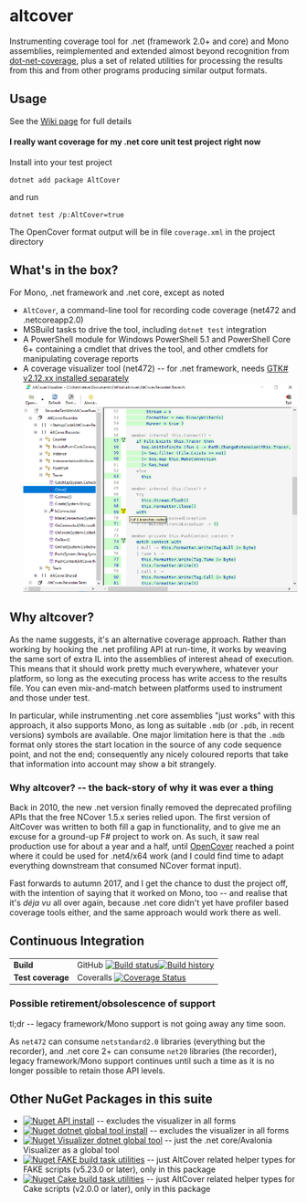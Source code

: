 # altcover
Instrumenting coverage tool for .net (framework 2.0+  and core) and Mono assemblies, reimplemented and extended almost beyond recognition from [dot-net-coverage](https://github.com/SteveGilham/dot-net-coverage), plus a set of related utilities for processing the results from this and from other programs producing similar output formats.

## Usage

See the [Wiki page](https://github.com/SteveGilham/altcover/wiki/Usage) for full details

#### I really want coverage for my .net core unit test project right now

Install into your test project 
```
dotnet add package AltCover
```
and run
```
dotnet test /p:AltCover=true
```
The OpenCover format output will be in file `coverage.xml` in the project directory

## What's in the box?

For Mono, .net framework and .net core, except as noted

* `AltCover`, a command-line tool for recording code coverage (net472 and .netcoreapp2.0)
* MSBuild tasks to drive the tool, including `dotnet test` integration
* A PowerShell module for Windows PowerShell 5.1 and PowerShell Core 6+ containing a cmdlet that drives the tool, and other cmdlets for manipulating coverage reports
* A coverage visualizer tool (net472) -- for .net framework, needs [GTK# v2.12.xx installed separately](https://www.mono-project.com/download/stable/#download-win)
  ![Visualizer screenshot](https://raw.githubusercontent.com/SteveGilham/altcover/master/AltCover.Visualizer/Screenshot-GTK.png)
    
## Why altcover?
As the name suggests, it's an alternative coverage approach.  Rather than working by hooking the .net profiling API at run-time, it works by weaving the same sort of extra IL into the assemblies of interest ahead of execution.  This means that it should work pretty much everywhere, whatever your platform, so long as the executing process has write access to the results file.  You can even mix-and-match between platforms used to instrument and those under test.

In particular, while instrumenting .net core assemblies "just works" with this approach, it also supports Mono, as long as suitable `.mdb` (or `.pdb`, in recent versions) symbols are available.  One major limitation here is that the `.mdb` format only stores the start location in the source of any code sequence point, and not the end; consequently any nicely coloured reports that take that information into account may show a bit strangely.  

### Why altcover? -- the back-story of why it was ever a thing

Back in 2010, the new .net version finally removed the deprecated profiling APIs that the free NCover 1.5.x series relied upon.  The first version of AltCover was written to both fill a gap in functionality, and to give me an excuse for a ground-up F# project to work on.  As such, it saw real production use for about a year and a half, until [OpenCover](https://github.com/OpenCover/opencover) reached a point where it could be used for .net4/x64 work (and I could find time to adapt everything downstream that consumed NCover format input).

Fast forwards to autumn 2017, and I get the chance to dust the project off, with the intention of saying that it worked on Mono, too -- and realise that it's _déja vu_ all over again, because .net core didn't yet have profiler based coverage tools either, and the same approach would work there as well.

## Continuous Integration

| | | 
| --- | --- | 
| **Build** | GitHub [![Build status](https://github.com/SteveGilham/altcover/workflows/CI/badge.svg)](https://github.com/SteveGilham/altcover/actions?query=workflow%3ACI)[![Build history](https://buildstats.info/github/chart/SteveGilham/altcover?branch=master)](https://github.com/SteveGilham/altcover/actions?query=workflow%3ACI)| 
| **Test coverage** | Coveralls [![Coverage Status](https://coveralls.io/repos/github/SteveGilham/altcover/badge.svg)](https://coveralls.io/github/SteveGilham/altcover)


### Possible retirement/obsolescence of support

tl;dr -- legacy framework/Mono support is not going away any time soon.

As `net472` can consume `netstandard2.0` libraries (everything but the recorder), and .net core 2+ can consume `net20` libraries (the recorder), legacy framework/Mono support continues until such a time as it is no longer possible to retain those API levels.

## Other NuGet Packages in this suite
* [![Nuget](https://buildstats.info/nuget/altcover.api) API install](https://www.nuget.org/packages/AltCover.api) -- excludes the visualizer in all forms
* [![Nuget](https://buildstats.info/nuget/altcover.global) dotnet global tool install](https://www.nuget.org/packages/AltCover.global) -- excludes the visualizer in all forms
* [![Nuget](https://buildstats.info/nuget/altcover.visualizer) Visualizer dotnet global tool](https://www.nuget.org/packages/AltCover.visualizer) -- just the .net core/Avalonia Visualizer as a global tool
* [![Nuget](https://buildstats.info/nuget/altcover.fake) FAKE build task utilities](https://www.nuget.org/packages/AltCover.Fake) -- just AltCover related helper types for FAKE scripts (v5.23.0 or later), only in this package
* [![Nuget](https://buildstats.info/nuget/altcover.cake) Cake build task utilities](https://www.nuget.org/packages/AltCover.Cake) -- just AltCover related helper types for Cake scripts (v2.0.0 or later), only in this package
